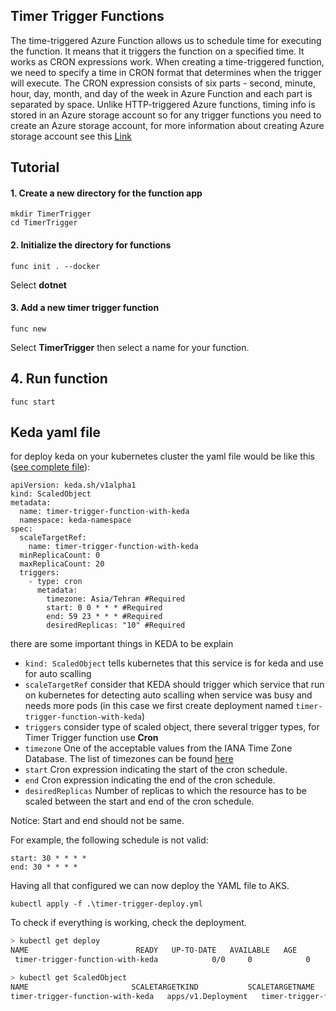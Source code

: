 ## Timer Trigger Functions

The time-triggered Azure Function allows us to schedule time for executing the function. It means that it triggers the function on a specified time. It works as CRON expressions work. When creating a time-triggered function, we need to specify a time in CRON format that determines when the trigger will execute. The CRON expression consists of six parts - second, minute, hour, day, month, and day of the week in Azure Function and each part is separated by space.
Unlike HTTP-triggered Azure functions, timing info is stored in an Azure storage account so for any trigger functions you need to create an Azure storage account, for more information about creating Azure storage account see this [Link](https://docs.microsoft.com/en-us/azure/storage/common/storage-account-create?tabs=azure-portal)

## Tutorial

#### 1. Create a new directory for the function app

```cli
mkdir TimerTrigger
cd TimerTrigger
```

#### 2. Initialize the directory for functions

```cli
func init . --docker
```

Select **dotnet**

#### 3. Add a new timer trigger function

```cli
func new
```
Select **TimerTrigger** then select a name for your function.

## 4. Run function


```cli
func start
```

## Keda yaml file
for deploy keda on your kubernetes cluster the yaml file would be like this ([see complete file](../build/timer-trigger-deploy.yml)):
```cli
apiVersion: keda.sh/v1alpha1
kind: ScaledObject
metadata:
  name: timer-trigger-function-with-keda
  namespace: keda-namespace
spec:
  scaleTargetRef:
    name: timer-trigger-function-with-keda
  minReplicaCount: 0
  maxReplicaCount: 20
  triggers:
    - type: cron
      metadata:
        timezone: Asia/Tehran #Required
        start: 0 0 * * * #Required
        end: 59 23 * * * #Required
        desiredReplicas: "10" #Required
```
there are some important things in KEDA to be explain
- ``kind: ScaledObject`` tells kubernetes that this service is for keda and use for auto scalling
- ``scaleTargetRef`` consider that KEDA should trigger which service that run on kubernetes for detecting auto scalling when service was busy and needs more pods (in this case we first create deployment named ``timer-trigger-function-with-keda``)
- ``triggers`` consider type of scaled object, there several trigger types, for Timer Trigger function use **Cron**
- ``timezone`` One of the acceptable values from the IANA Time Zone Database. The list of timezones can be found [here](https://en.wikipedia.org/wiki/List_of_tz_database_time_zones)
- ``start`` Cron expression indicating the start of the cron schedule.
- ``end`` Cron expression indicating the end of the cron schedule.
- ``desiredReplicas`` Number of replicas to which the resource has to be scaled between the start and end of the cron schedule.


Notice: Start and end should not be same.

For example, the following schedule is not valid:
```cli
start: 30 * * * *
end: 30 * * * *
```
Having all that configured we can now deploy the YAML file to AKS.
```bashe
kubectl apply -f .\timer-trigger-deploy.yml
```
To check if everything is working, check the deployment.
```bash
> kubectl get deploy
NAME                        READY   UP-TO-DATE   AVAILABLE   AGE
 timer-trigger-function-with-keda            0/0     0            0           20h

> kubectl get ScaledObject
NAME                       SCALETARGETKIND           SCALETARGETNAME             TRIGGERS      AUTHENTICATION   READY   ACTIVE      AGE
timer-trigger-function-with-keda   apps/v1.Deployment   timer-trigger-function-with-keda            cron                       True      False     20h
```

